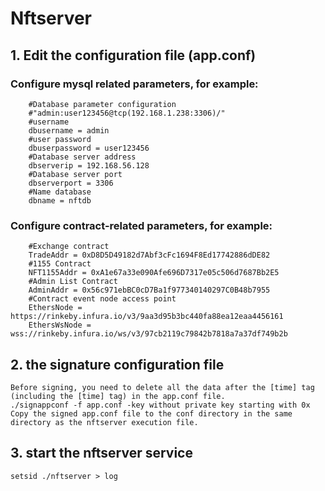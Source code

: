 # Nftserver
## 1. Edit the configuration file (app.conf)
### Configure mysql related parameters, for example:
        #Database parameter configuration  
        #"admin:user123456@tcp(192.168.1.238:3306)/"
        #username  
        dbusername = admin
        #user password
        dbuserpassword = user123456
        #Database server address
        dbserverip = 192.168.56.128
        #Database server port
        dbserverport = 3306
        #Name database
        dbname = nftdb
### Configure contract-related parameters, for example:
        #Exchange contract
        TradeAddr = 0xD8D5D49182d7Abf3cFc1694F8Ed17742886dDE82
        #1155 Contract
        NFT1155Addr = 0xA1e67a33e090Afe696D7317e05c506d7687Bb2E5
        #Admin List Contract
        AdminAddr = 0x56c971ebBC0cD7Ba1f977340140297C0B48b7955
        #Contract event node access point
        EthersNode = https://rinkeby.infura.io/v3/9aa3d95b3bc440fa88ea12eaa4456161
        EthersWsNode = wss://rinkeby.infura.io/ws/v3/97cb2119c79842b7818a7a37df749b2b

## 2. the signature configuration file
    Before signing, you need to delete all the data after the [time] tag (including the [time] tag) in the app.conf file.
    ./signappconf -f app.conf -key without private key starting with 0x
    Copy the signed app.conf file to the conf directory in the same directory as the nftserver execution file.

## 3. start the nftserver service
    setsid ./nftserver > log
